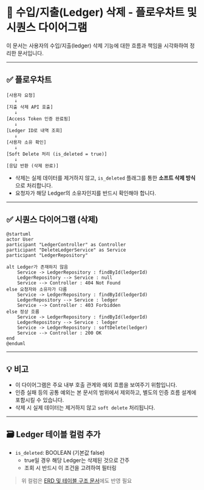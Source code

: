 # 🧾 수입/지출(Ledger) 삭제 - 플로우차트 및 시퀀스 다이어그램

이 문서는 사용자의 수입/지출(ledger) 삭제 기능에 대한 흐름과 책임을 시각화하여 정리한 문서입니다.

---

## ✅ 플로우차트

```
[사용자 요청]
   ↓
[지출 삭제 API 호출]
   ↓
[Access Token 인증 완료됨]
   ↓
[Ledger ID로 내역 조회]
   ↓
[사용자 소유 확인]
   ↓
[Soft Delete 처리 (is_deleted = true)]
   ↓
[응답 반환 (삭제 완료)]
```

- 삭제는 실제 데이터를 제거하지 않고, `is_deleted` 플래그를 통한 **소프트 삭제 방식**으로 처리합니다.
- 요청자가 해당 Ledger의 소유자인지를 반드시 확인해야 합니다.

---

## ✅ 시퀀스 다이어그램 (삭제)

```plantuml
@startuml
actor User
participant "LedgerController" as Controller
participant "DeleteLedgerService" as Service
participant "LedgerRepository"

alt Ledger가 존재하지 않음
    Service -> LedgerRepository : findById(ledgerId)
    LedgerRepository --> Service : null
    Service --> Controller : 404 Not Found
else 요청자와 소유자가 다름
    Service -> LedgerRepository : findById(ledgerId)
    LedgerRepository --> Service : ledger
    Service --> Controller : 403 Forbidden
else 정상 흐름
    Service -> LedgerRepository : findById(ledgerId)
    LedgerRepository --> Service : ledger
    Service -> LedgerRepository : softDelete(ledger)
    Service --> Controller : 200 OK
end
@enduml
```

---

## 💡 비고

- 이 다이어그램은 주요 내부 호출 관계와 예외 흐름을 보여주기 위함입니다.
- 인증 실패 등의 공통 예외는 본 문서의 범위에서 제외하고, 별도의 인증 흐름 설계에 포함시킬 수 있습니다.
- 삭제 시 실제 데이터는 제거하지 않고 `soft delete` 처리됩니다.

---

## 🗃️ Ledger 테이블 컬럼 추가

- `is_deleted`: BOOLEAN (기본값 false)
    - true일 경우 해당 Ledger는 삭제된 것으로 간주
    - 조회 시 반드시 이 조건을 고려하여 필터링

> 위 컬럼은 [ERD 및 테이블 구조 문서](../ERD.md)에도 반영 필요

